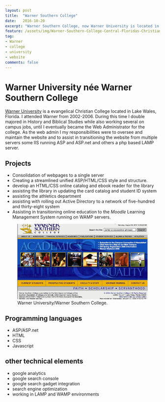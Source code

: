 ```yaml
---
layout: post
title:  "Warner Southern College"
date:   2016-10-20
excerpt: "Warner Southern College, now Warner University is located in beautiful Lake Wales, Florida in the heart of central florida."
feature: /assets/img/Warner-Southern-College-Central-Floridas-Christian-College-761x440.jpg
tag:
- Warner
- college
- university
- website
comments: false
---
```

<meta property="article:author" content="https://www.facebook.com/adamdjbrett" />


# Warner University n&eacute;e Warner Southern College
[Warner University](http://warner.edu/) is a evangelical Christian College located in Lake Wales, Florida. I attended Warner from 2002-2006. During this time I double majored in History and Biblical Studies while also working several on campus jobs, until I eventually became the Web Administrator for the college.
As the web admin I my responsibilities were to oversee and maintain the website and to assist in transitioning the website from multiple servers some IIS running ASP and ASP.net and others a php based LAMP server. 

## Projects
* Consolidation of webpages to a single server
* Creating a streamlined unified ASP/HTML/CSS style and structure.
* develop an HTML/CSS online catalog and ebook reader for the library
* assisting the library in updating the card catalog and student ID system
* assisting the athletics department
* assisting with rolling out Active Directory to a network of five-hundred and thirty-eight system
* Assisting in transitioning online education to the _Moodle_ Learning Management System running on WAMP servers.


<figure>
	<a href="/assets/img/Warner-Southern-College-Central-Floridas-Christian-College.jpg"><img src="assets/img/Warner-Southern-College-Central-Floridas-Christian-College-761x440.jpg"></a>
	<figcaption>Warner University/Warner Southern College.</figcaption>
</figure>

## Programming languages
* ASP/ASP.net
* HTML
* CSS
* Javascript


## other technical elements
* google analytics
* google search console
* google search gadget integration
* search engine optimization
* working in LAMP and WAMP environments
